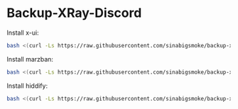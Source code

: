 # Backup-XRay-Discord
Install x-ui:
```bash
bash <(curl -Ls https://raw.githubusercontent.com/sinabigsmoke/backup-xray-discord/master/SinaBigSmoke_xui.sh)
``` 
Install marzban:
```bash
bash <(curl -Ls https://raw.githubusercontent.com/sinabigsmoke/backup-xray-discord/master/SinaBigSmoke_marzban.sh)
``` 
Install hiddify:
```bash
bash <(curl -Ls https://raw.githubusercontent.com/sinabigsmoke/backup-xray-discord/master/SinaBigSmoke_hiddify.sh)
``` 

